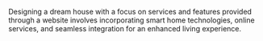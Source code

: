 Designing a dream house with a focus on services and features provided through a website involves incorporating smart home technologies, online services, and seamless integration for an enhanced living experience. 
